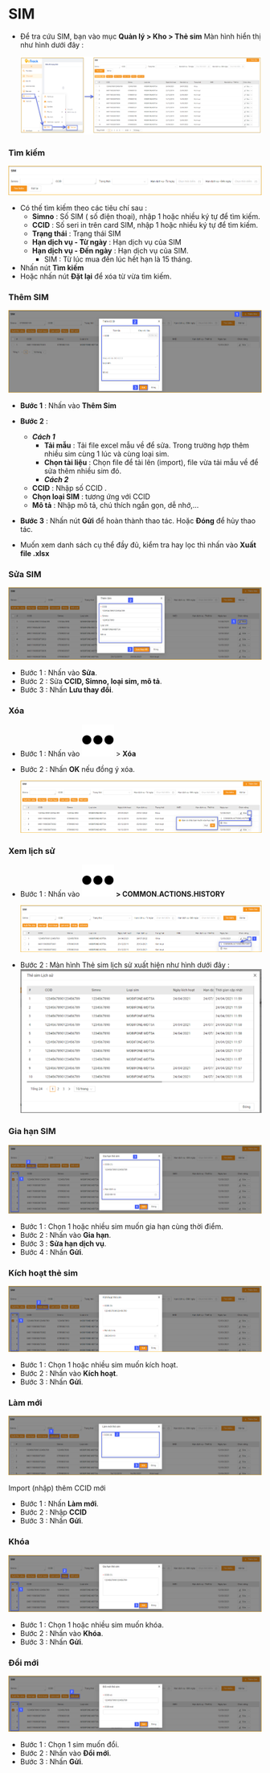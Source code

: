 # SIM

* Để tra cứu SIM, bạn vào mục **Quản lý > Kho > Thẻ sim**
Màn hình hiển thị như hình dưới đây : 

    <span style="display:block;text-align:left">![Manage device ](/docs/assets/images/web-interface/sim/sim.png)

### Tìm kiếm 

<span style="display:block;text-align:left">![Manage device ](/docs/assets/images/web-interface/sim/search.png)

* Có thế tìm kiếm theo các tiêu chí sau :
    * **Simno** : Số SIM ( số điện thoại), nhập 1 hoặc nhiều ký tự để tìm kiếm.
    * **CCID** : Số seri in trên card SIM, nhập 1 hoặc nhiều ký tự để tìm kiếm.
    * **Trạng thái** : Trạng thái SIM
    * **Hạn dịch vụ - Từ ngày** : Hạn dịch vụ của SIM
    * **Hạn dịch vụ - Đến ngày** : Hạn dịch vụ của SIM.
      * SIM : Từ lúc mua đến lúc hết hạn là 15 tháng.
* Nhấn nút **Tìm kiếm** 
* Hoặc nhấn nút **Đặt lại** để xóa từ vừa tìm kiếm.

### Thêm SIM

<span style="display:block;text-align:left">![Manage device ](/docs/assets/images/web-interface/sim/add-sim.png)

* **Bước 1** : Nhấn vào **Thêm Sim**
* **Bước 2** :
  * ***Cách 1*** 
    * **Tải mẫu** : Tải file excel mẫu về để sửa. Trong trường hợp thêm nhiều sim cùng 1 lúc và cùng loại sim.
    * **Chọn tài liệu** : Chọn file để tải lên (import),  file vừa tải mẫu về để sửa thêm nhiều sim đó. 
    * ***Cách 2*** 
  *  **CCID** : Nhập số CCID .
  * **Chọn loại SIM** : tương ứng với CCID
  * **Mô tả** : Nhập mô tả, chú thích ngắn gọn, dễ nhớ,...
* **Bước 3** : Nhấn nút **Gửi** để hoàn thành thao tác.
Hoặc **Đóng** để hủy thao tác.

* Muốn xem danh sách cụ thể đầy đủ, kiểm tra hay lọc thì nhấn vào **Xuất file .xlsx**

### Sửa SIM

<span style="display:block;text-align:left">![Manage device ](/docs/assets/images/web-interface/sim/edit.png) 

* Bước 1 : Nhấn vào **Sửa**.
* Bước 2 : Sửa **CCID, Simno, loại sim, mô tả**.
* Bước 3 : Nhấn **Lưu thay đổi**. 

### Xóa
* Bước 1 : Nhấn vào <span class="icon-left svg-filter-search">![Ok](/docs/assets/images/web-interface/icon/SVG/ellipsis-h.svg) > **Xóa**
* Bước 2 : Nhấn **OK** nếu đồng ý xóa.
  
  <span style="display:block;text-align:left">![Manage device ](/docs/assets/images/web-interface/sim/delete.png) 

### Xem lịch sử

* Bước 1 : Nhấn vào <span class="icon-left svg-filter-search">![Ok](/docs/assets/images/web-interface/icon/SVG/ellipsis-h.svg) **> COMMON.ACTIONS.HISTORY**

    <span style="display:block;text-align:left">![Manage device ](/docs/assets/images/web-interface/sim/history-1.png)

* Bước 2 : Màn hình Thẻ sim lịch sử xuất hiện như hình dưới đây :
  <span class="icon-left4">![Manage device ](/docs/assets/images/web-interface/sim/history-2.png)
### Gia hạn SIM

<span style="display:block;text-align:left">![Manage device ](/docs/assets/images/web-interface/sim/renew-sim.png)

* Bước 1 : Chọn 1 hoặc nhiều sim muốn gia hạn cùng thời điểm.
* Bước 2 : Nhấn vào **Gia hạn**.
* Bước 3 : **Sửa hạn dịch vụ**.
* Bước 4 : Nhấn **Gửi**.

### Kích hoạt thẻ sim

<span style="display:block;text-align:left">![Manage device ](/docs/assets/images/web-interface/sim/active.png)

* Bước 1 : Chọn 1 hoặc nhiều sim muốn kích hoạt.
* Bước 2 : Nhấn vào **Kích hoạt**.
* Bước 3 : Nhấn **Gửi**.
  
### Làm mới 

<span style="display:block;text-align:left">![Manage device ](/docs/assets/images/web-interface/sim/new.png)

Import (nhập) thêm CCID mới

* Bước 1 : Nhấn **Làm mới**.
* Bước 2 : Nhập **CCID**
* Bước 3 : Nhấn **Gửi**.

### Khóa

<span style="display:block;text-align:left">![Manage device ](/docs/assets/images/web-interface/sim/lock.png)

* Bước 1 : Chọn 1 hoặc nhiều sim muốn khóa.
* Bước 2 : Nhấn vào **Khóa**.
* Bước 3 : Nhấn **Gửi**.

### Đổi mới

<span style="display:block;text-align:left">![Manage device ](/docs/assets/images/web-interface/sim/change.png)

* Bước 1 : Chọn 1 sim muốn đổi.
* Bước 2 : Nhấn vào **Đổi mới**.
* Bước 3 : Nhấn **Gửi**.


